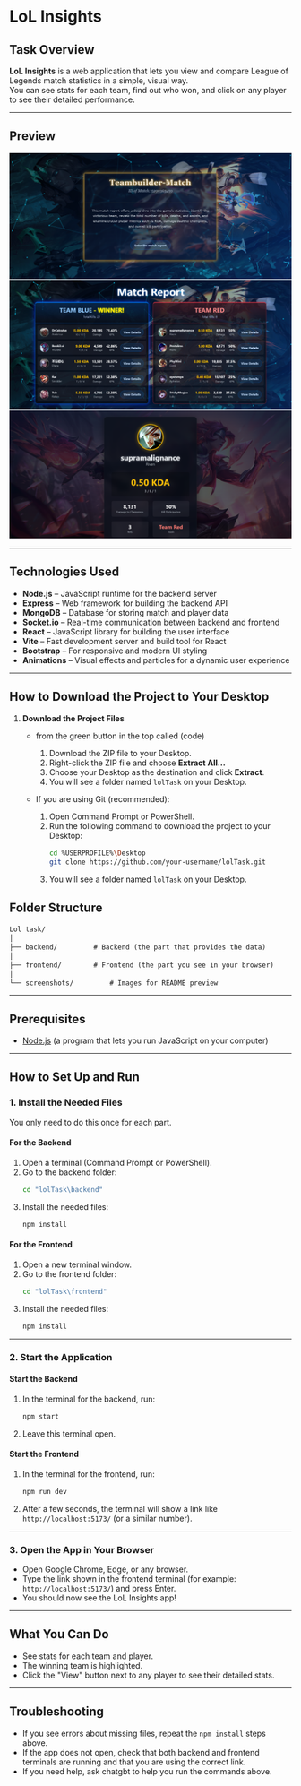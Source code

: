 # LoL Insights

## Task Overview

**LoL Insights** is a web application that lets you view and compare League of Legends match statistics in a simple, visual way.  
You can see stats for each team, find out who won, and click on any player to see their detailed performance.

---

## Preview

![Home Page](./screenshots/lolhome.png)
![Team Stats Page](./screenshots/lolreport.png)
![MVP Page](./screenshots/lolmvp.png)

---

## Technologies Used

- **Node.js** – JavaScript runtime for the backend server
- **Express** – Web framework for building the backend API
- **MongoDB** – Database for storing match and player data
- **Socket.io** – Real-time communication between backend and frontend
- **React** – JavaScript library for building the user interface
- **Vite** – Fast development server and build tool for React
- **Bootstrap** – For responsive and modern UI styling
- **Animations** – Visual effects and particles for a dynamic user experience

---

## How to Download the Project to Your Desktop

1. **Download the Project Files**  
   - from the green button in the top called (code)
     1. Download the ZIP file to your Desktop.
     2. Right-click the ZIP file and choose **Extract All...**  
     3. Choose your Desktop as the destination and click **Extract**.
     4. You will see a folder named `lolTask` on your Desktop.

   - If you are using Git (recommended):  
     1. Open Command Prompt or PowerShell.
     2. Run the following command to download the project to your Desktop:
        ```sh
        cd %USERPROFILE%\Desktop
        git clone https://github.com/your-username/lolTask.git
        ```
     3. You will see a folder named `lolTask` on your Desktop.

## Folder Structure

```
Lol task/
│
├── backend/         # Backend (the part that provides the data)
│
├── frontend/        # Frontend (the part you see in your browser)
│
└── screenshots/         # Images for README preview
```

---

## Prerequisites

- [Node.js](https://nodejs.org/) (a program that lets you run JavaScript on your computer)

---

## How to Set Up and Run

### 1. Install the Needed Files

You only need to do this once for each part.

#### For the Backend

1. Open a terminal (Command Prompt or PowerShell).
2. Go to the backend folder:
   ```sh
   cd "lolTask\backend"
   ```
3. Install the needed files:
   ```sh
   npm install
   ```

#### For the Frontend

1. Open a new terminal window.
2. Go to the frontend folder:
   ```sh
   cd "lolTask\frontend"
   ```
3. Install the needed files:
   ```sh
   npm install
   ```

---

### 2. Start the Application

#### Start the Backend

1. In the terminal for the backend, run:
   ```sh
   npm start
   ```
2. Leave this terminal open.

#### Start the Frontend

1. In the terminal for the frontend, run:
   ```sh
   npm run dev
   ```
2. After a few seconds, the terminal will show a link like `http://localhost:5173/` (or a similar number).

---

### 3. Open the App in Your Browser

- Open Google Chrome, Edge, or any browser.
- Type the link shown in the frontend terminal (for example: `http://localhost:5173/`) and press Enter.
- You should now see the LoL Insights app!

---

## What You Can Do

- See stats for each team and player.
- The winning team is highlighted.
- Click the "View" button next to any player to see their detailed stats.

---

## Troubleshooting

- If you see errors about missing files, repeat the `npm install` steps above.
- If the app does not open, check that both backend and frontend terminals are running and that you are using the correct link.
- If you need help, ask chatgbt to help you run the commands above.
